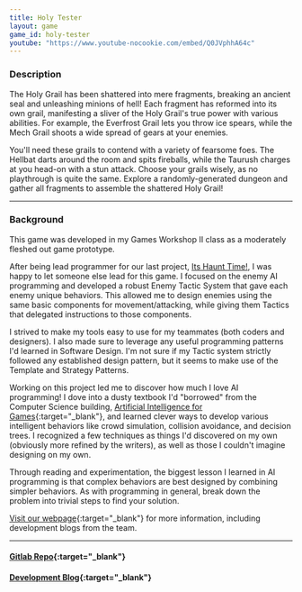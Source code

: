 ```yaml
---
title: Holy Tester
layout: game
game_id: holy-tester
youtube: "https://www.youtube-nocookie.com/embed/Q0JVphhA64c"
---
```

### Description

The Holy Grail has been shattered into mere fragments, breaking an ancient seal and unleashing minions of hell! Each fragment has reformed into its own grail, manifesting a sliver of the Holy Grail's true power with various abilities. For example, the Everfrost Grail lets you throw ice spears, while the Mech Grail shoots a wide spread of gears at your enemies.

You'll need these grails to contend with a variety of fearsome foes. The Hellbat darts around the room and spits fireballs, while the Taurush charges at you head-on with a stun attack. Choose your grails wisely, as no playthrough is quite the same. Explore a randomly-generated dungeon and gather all fragments to assemble the shattered Holy Grail!

--- 

### Background

This game was developed in my Games Workshop II class as a moderately fleshed out game prototype.

After being lead programmer for our last project, [Its Haunt Time!](/games/its-haunt-time), I was happy to let someone else lead for this game. I focused on the enemy AI programming and developed a robust Enemy Tactic System that gave each enemy unique behaviors. This allowed me to design enemies using the same basic components for movement/attacking, while giving them Tactics that delegated instructions to those components.

I strived to make my tools easy to use for my teammates (both coders and designers). I also made sure to leverage any useful programming patterns I'd learned in Software Design. I'm not sure if my Tactic system strictly followed any established design pattern, but it seems to make use of the Template and Strategy Patterns.

Working on this project led me to discover how much I love AI programming! I dove into a dusty textbook I'd "borrowed" from the Computer Science building, 
[Artificial Intelligence for Games](https://www.amazon.com/Artificial-Intelligence-Games-Ian-Millington/dp/0123747317){:target="_blank"}, 
and learned clever ways to develop various intelligent behaviors like crowd simulation, collision avoidance, and decision trees. I recognized a few techniques as things I'd discovered on my own (obviously more refined by the writers), as well as those I couldn't imagine designing on my own.

Through reading and experimentation, the biggest lesson I learned in AI programming is that complex behaviors are best designed by combining simpler behaviors. As with programming in general, break down the problem into trivial steps to find your solution.

[Visit our webpage](https://makhodash.wixsite.com/holytester/){:target="_blank"} for more information, including development blogs from the team.

--- 

#### [Gitlab Repo](https://gitlab.com/yunatatski/holy-tester-backup){:target="_blank"}
#### [Development Blog](https://makhodash.wixsite.com/holytester/blog/search/graham){:target="_blank"}